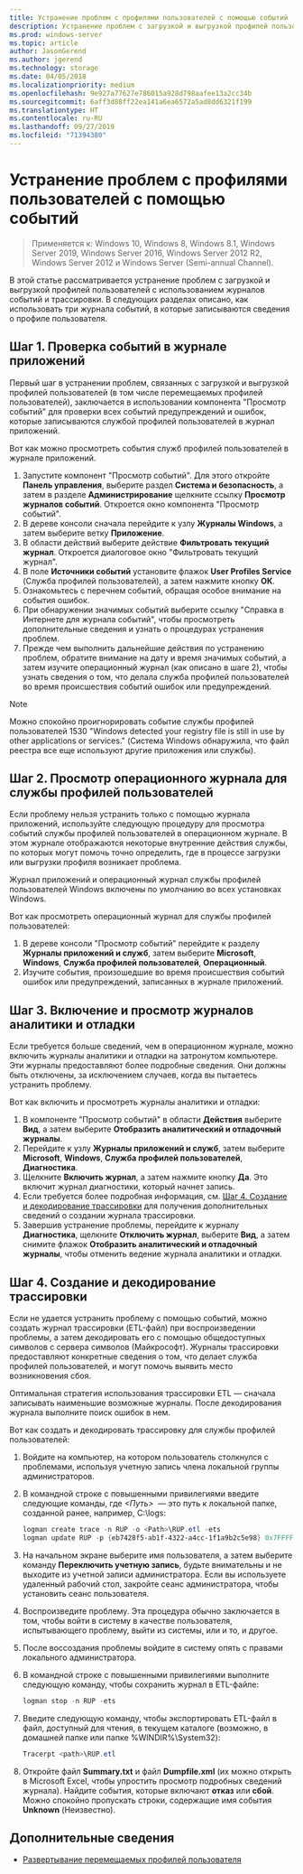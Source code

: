 ```yaml
---
title: Устранение проблем с профилями пользователей с помощью событий
description: Устранение проблем с загрузкой и выгрузкой профилей пользователей с использованием журналов событий и трассировки.
ms.prod: windows-server
ms.topic: article
author: JasonGerend
ms.author: jgerend
ms.technology: storage
ms.date: 04/05/2018
ms.localizationpriority: medium
ms.openlocfilehash: 9e927a77627e786015a928d798aafee13a2cc34b
ms.sourcegitcommit: 6aff3d88ff22ea141a6ea6572a5ad8dd6321f199
ms.translationtype: HT
ms.contentlocale: ru-RU
ms.lasthandoff: 09/27/2019
ms.locfileid: "71394380"
---
```

# <a name="troubleshoot-user-profiles-with-events"></a>Устранение проблем с профилями пользователей с помощью событий

>Применяется к: Windows 10, Windows 8, Windows 8.1, Windows Server 2019, Windows Server 2016, Windows Server 2012 R2, Windows Server 2012 и Windows Server (Semi-annual Channel).

В этой статье рассматривается устранение проблем с загрузкой и выгрузкой профилей пользователей с использованием журналов событий и трассировки. В следующих разделах описано, как использовать три журнала событий, в которые записываются сведения о профиле пользователя.

## <a name="step-1-checking-events-in-the-application-log"></a>Шаг 1. Проверка событий в журнале приложений

Первый шаг в устранении проблем, связанных с загрузкой и выгрузкой профилей пользователей (в том числе перемещаемых профилей пользователей), заключается в использовании компонента "Просмотр событий" для проверки всех событий предупреждений и ошибок, которые записываются службой профилей пользователей в журнал приложений.

Вот как можно просмотреть события служб профилей пользователей в журнале приложений.

1. Запустите компонент "Просмотр событий". Для этого откройте **Панель управления**, выберите раздел **Система и безопасность**, а затем в разделе **Администрирование** щелкните ссылку **Просмотр журналов событий**. Откроется окно компонента "Просмотр событий".
2. В дереве консоли сначала перейдите к узлу **Журналы Windows**, а затем выберите ветку **Приложение**.
3. В области действий выберите действие **Фильтровать текущий журнал**. Откроется диалоговое окно "Фильтровать текущий журнал".
4. В поле **Источники событий** установите флажок **User Profiles Service** (Служба профилей пользователей), а затем нажмите кнопку **ОК**.
5. Ознакомьтесь с перечнем событий, обращая особое внимание на события ошибок.
6. При обнаружении значимых событий выберите ссылку "Справка в Интернете для журнала событий", чтобы просмотреть дополнительные сведения и узнать о процедурах устранения проблем.
7. Прежде чем выполнить дальнейшие действия по устранению проблем, обратите внимание на дату и время значимых событий, а затем изучите операционный журнал (как описано в шаге 2), чтобы узнать сведения о том, что делала служба профилей пользователей во время происшествия событий ошибок или предупреждений.

>[!NOTE]
>Можно спокойно проигнорировать событие службы профилей пользователей 1530 "Windows detected your registry file is still in use by other applications or services." (Система Windows обнаружила, что файл реестра все еще используют другие приложения или службы).

## <a name="step-2-view-the-operational-log-for-the-user-profile-service"></a>Шаг 2. Просмотр операционного журнала для службы профилей пользователей

Если проблему нельзя устранить только с помощью журнала приложений, используйте следующую процедуру для просмотра событий службы профилей пользователей в операционном журнале. В этом журнале отображаются некоторые внутренние действия службы, по которых могут помочь точно определить, где в процессе загрузки или выгрузки профиля возникает проблема.

Журнал приложений и операционный журнал службы профилей пользователей Windows включены по умолчанию во всех установках Windows.

Вот как просмотреть операционный журнал для службы профилей пользователей:

1. В дереве консоли "Просмотр событий" перейдите к разделу **Журналы приложений и служб**, затем выберите **Microsoft**, **Windows**, **Служба профилей пользователей**, **Операционный**.
2. Изучите события, произошедшие во время происшествия событий ошибок или предупреждений, записанных в журнале приложений.

## <a name="step-3-enable-and-view-analytic-and-debug-logs"></a>Шаг 3. Включение и просмотр журналов аналитики и отладки

Если требуется больше сведений, чем в операционном журнале, можно включить журналы аналитики и отладки на затронутом компьютере. Эти журналы предоставляют более подробные сведения. Они должны быть отключены, за исключением случаев, когда вы пытаетесь устранить проблему.

Вот как включить и просмотреть журналы аналитики и отладки:

1. В компоненте "Просмотр событий" в области **Действия** выберите **Вид**, а затем выберите **Отобразить аналитический и отладочный журналы**.
2. Перейдите к узлу **Журналы приложений и служб**, затем выберите **Microsoft**, **Windows**, **Служба профилей пользователей**, **Диагностика**.
3. Щелкните **Включить журнал**, а затем нажмите кнопку **Да**. Это включит журнал диагностики, который начнет запись.
4. Если требуется более подробная информация, см. [Шаг 4. Создание и декодирование трассировки](#step-4-creating-and-decoding-a-trace) для получения дополнительных сведений о создании журнала трассировки.
5. Завершив устранение проблемы, перейдите к журналу **Диагностика**, щелкните **Отключить журнал**, выберите **Вид**, а затем снимите флажок **Отобразить аналитический и отладочный журналы**, чтобы отменить ведение журнала аналитики и отладки.

## <a name="step-4-creating-and-decoding-a-trace"></a>Шаг 4. Создание и декодирование трассировки

Если не удается устранить проблему с помощью событий, можно создать журнал трассировки (ETL-файл) при воспроизведении проблемы, а затем декодировать его с помощью общедоступных символов с сервера символов (Майкрософт). Журналы трассировки предоставляют конкретные сведения о том, что делает служба профилей пользователей, и могут помочь выявить место возникновения сбоя.

Оптимальная стратегия использования трассировки ETL — сначала записывать наименьшие возможные журналы. После декодирования журнала выполните поиск ошибок в нем.

Вот как создать и декодировать трассировку для службы профилей пользователей:

1. Войдите на компьютер, на котором пользователь столкнулся с проблемами, используя учетную запись члена локальной группы администраторов.
2. В командной строке с повышенными привилегиями введите следующие команды, где *\<Путь\>*  — это путь к локальной папке, созданной ранее, например, C:\\logs:
        
    ```PowerShell
    logman create trace -n RUP -o <Path>\RUP.etl -ets
    logman update RUP -p {eb7428f5-ab1f-4322-a4cc-1f1a9b2c5e98} 0x7FFFFFFF 0x7 -ets
    ```
3. На начальном экране выберите имя пользователя, а затем выберите команду **Переключить учетную запись**, будьте внимательны и не выходите из учетной записи администратора. Если вы используете удаленный рабочий стол, закройте сеанс администратора, чтобы установить сеанс пользователя.
4. Воспроизведите проблему. Эта процедура обычно заключается в том, чтобы войти в систему в качестве пользователя, испытывающего проблему, выйти из системы, или и то, и другое.
5. После воссоздания проблемы войдите в систему опять с правами локального администратора.
6. В командной строке с повышенными привилегиями выполните следующую команду, чтобы сохранить журнал в ETL-файле:
  
    ```PowerShell
    logman stop -n RUP -ets
    ```
7. Введите следующую команду, чтобы экспортировать ETL-файл в файл, доступный для чтения, в текущем каталоге (возможно, в домашней папке или папке %WINDIR%\\System32):
    
    ```PowerShell
    Tracerpt <path>\RUP.etl
    ```
8. Откройте файл **Summary.txt** и файл **Dumpfile.xml** (их можно открыть в Microsoft Excel, чтобы упростить просмотр подробных сведений журнала). Найдите события, которые включают **отказ** или **сбой**. Можно спокойно пропускать строки, содержащие имя события **Unknown** (Неизвестно).

## <a name="more-information"></a>Дополнительные сведения

* [Развертывание перемещаемых профилей пользователя](deploy-roaming-user-profiles.md)